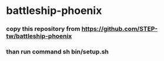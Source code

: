 # battleship-phoenix

### copy this repository from https://github.com/STEP-tw/battleship-phoenix

### than run command sh bin/setup.sh

